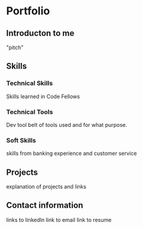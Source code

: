 # Portfolio

## Introducton to me

"pitch"

## Skills

### Technical Skills

Skills learned in Code Fellows

### Technical Tools

Dev tool belt of tools used and for what purpose.

### Soft Skills

skills from banking experience and customer service

## Projects

explanation of projects and links

## Contact information

links to linkedIn
link to email
link to resume
